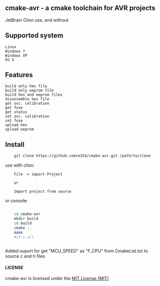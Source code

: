 cmake-avr - a cmake toolchain for AVR projects
----------------------------------------------

JetBrain Clion use, and without

## Supported system

    Linux
    Windows 7
    Windows XP
    OS X

## Features

    build only hex file
    build only eeprom file
    build hex and eeprom files
    disassemble hex file
    get osc. colibration
    get fuse
    get status
    set osc. calibration
    set fuse
    upload hex
    upload eeprom
    
## Install

```bash
    git clone https://github.com/e154/cmake-avr.git /path/to/clone   
```

use with clion:

```
    File -> import Project
    
    or
    
    Import project from source
```

or console:
```bash

    cd cmake-avr
    mkdir build
    cd build
    cmake ..
    make
    #it's all
    
```

Added suport for get "MCU_SPEED" as "F_CPU" from CmakeList.txt to source c and h files

#### LICENSE

cmake-avr is licensed under the [MIT License (MIT)](https://github.com/e154/cmake-avr/blob/dev/LICENSE)
